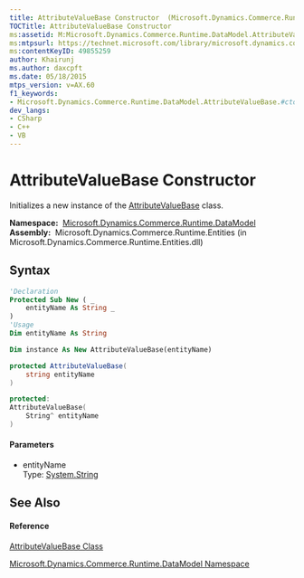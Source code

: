 ```yaml
---
title: AttributeValueBase Constructor  (Microsoft.Dynamics.Commerce.Runtime.DataModel)
TOCTitle: AttributeValueBase Constructor
ms:assetid: M:Microsoft.Dynamics.Commerce.Runtime.DataModel.AttributeValueBase.#ctor(System.String)
ms:mtpsurl: https://technet.microsoft.com/library/microsoft.dynamics.commerce.runtime.datamodel.attributevaluebase.attributevaluebase(v=AX.60)
ms:contentKeyID: 49855259
author: Khairunj
ms.author: daxcpft
ms.date: 05/18/2015
mtps_version: v=AX.60
f1_keywords:
- Microsoft.Dynamics.Commerce.Runtime.DataModel.AttributeValueBase.#ctor
dev_langs:
- CSharp
- C++
- VB
---
```


# AttributeValueBase Constructor

Initializes a new instance of the [AttributeValueBase](attributevaluebase-class-microsoft-dynamics-commerce-runtime-datamodel.md) class.

**Namespace:**  [Microsoft.Dynamics.Commerce.Runtime.DataModel](microsoft-dynamics-commerce-runtime-datamodel-namespace.md)  
**Assembly:**  Microsoft.Dynamics.Commerce.Runtime.Entities (in Microsoft.Dynamics.Commerce.Runtime.Entities.dll)

## Syntax

``` vb
'Declaration
Protected Sub New ( _
    entityName As String _
)
'Usage
Dim entityName As String

Dim instance As New AttributeValueBase(entityName)
```

``` csharp
protected AttributeValueBase(
    string entityName
)
```

``` c++
protected:
AttributeValueBase(
    String^ entityName
)
```

#### Parameters

  - entityName  
    Type: [System.String](https://technet.microsoft.com/library/s1wwdcbf\(v=ax.60\))  

## See Also

#### Reference

[AttributeValueBase Class](attributevaluebase-class-microsoft-dynamics-commerce-runtime-datamodel.md)

[Microsoft.Dynamics.Commerce.Runtime.DataModel Namespace](microsoft-dynamics-commerce-runtime-datamodel-namespace.md)

